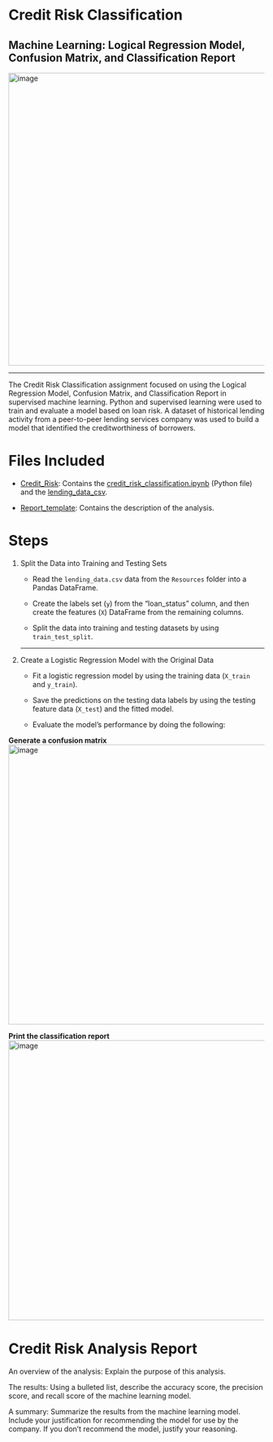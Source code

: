 # Credit Risk Classification
## Machine Learning: Logical Regression Model, Confusion Matrix, and Classification Report

<img width="575" alt="image" src="https://github.com/Colex317/credit_risk_classification/assets/148498483/5f1382a1-a67f-40e5-8ab4-760e22f77756">

_______________________________________________________________________________________________________________________________________________

The Credit Risk Classification assignment focused on using the Logical Regression Model, Confusion Matrix, and Classification Report in supervised machine learning. Python and supervised learning were used to train and evaluate a model based on loan risk. A dataset of historical lending activity from a peer-to-peer lending services company was used to build a model that identified the creditworthiness of borrowers.

# Files Included
- [Credit_Risk](https://github.com/Colex317/credit_risk_classification/tree/main/Credit_Risk): Contains the [credit_risk_classification.ipynb](https://github.com/Colex317/credit_risk_classification/blob/main/Credit_Risk/credit_risk_classification.ipynb) (Python file) and the [lending_data_csv](https://github.com/Colex317/credit_risk_classification/blob/main/Credit_Risk/lending_data.csv).
  
- [Report_template](https://github.com/Colex317/credit_risk_classification/blob/main/report-template.md): Contains the description of the analysis.

# Steps
1. Split the Data into Training and Testing Sets
    - Read the `lending_data.csv` data from the `Resources` folder into a Pandas DataFrame.
      
    - Create the labels set (`y`)  from the “loan_status” column, and then create the features (`X`) DataFrame from the remaining columns.
      
    - Split the data into training and testing datasets by using `train_test_split`.


    -------------------------------------------------------------------------------------------------------------------------------------
2. Create a Logistic Regression Model with the Original Data
   - Fit a logistic regression model by using the training data (`X_train` and `y_train`).
      
    - Save the predictions on the testing data labels by using the testing feature data (`X_test`) and the fitted model.
      
    - Evaluate the model’s performance by doing the following: 

**Generate a confusion matrix**
<img width="550" alt="image" src="https://github.com/Colex317/credit_risk_classification/assets/148498483/6019de52-b8fc-4175-85b1-0693db290193">

**Print the classification report**
<img width="550" alt="image" src="https://github.com/Colex317/credit_risk_classification/assets/148498483/a0720bec-a1cd-4154-8a57-bdc1b63cb3b9">


# Credit Risk Analysis Report
An overview of the analysis: Explain the purpose of this analysis.

The results: Using a bulleted list, describe the accuracy score, the precision score, and recall score of the machine learning model.

A summary: Summarize the results from the machine learning model. Include your justification for recommending the model for use by the company. If you don’t recommend the model, justify your reasoning.

